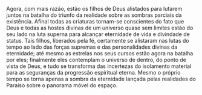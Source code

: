 ﻿Agora, com mais razão, estão os filhos de Deus alistados para lutarem juntos na batalha do triunfo da realidade sobre as sombras parciais da existência. Afinal todas as criaturas tornam-se conscientes do fato que Deus e todas as hostes divinas de um universo quase sem limites estão do seu lado na luta superna para alcançar eternidade de vida e divindade de status. Tais filhos, liberados pela fé, certamente se alistaram nas lutas do tempo ao lado das forças supremas e das personalidades divinas da eternidade; até mesmo as estrelas nos seus cursos estão agora na batalha por eles; finalmente eles contemplam o universo de dentro, do ponto de vista de Deus, e tudo se transforma das incertezas do isolamento material para as seguranças da progressão espiritual eterna. Mesmo o próprio tempo se torna apenas a sombra da eternidade lançada pelas realidades do Paraíso sobre o panorama móvel do espaço.

